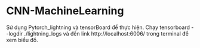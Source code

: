 # CNN-MachineLearning
Sử dụng Pytorch_lightning và tensorBoard để thực hiện. 
Chạy tensorboard --logdir ./lightning_logs và đến link  http://localhost:6006/  trong terminal để xem biểu đồ.

